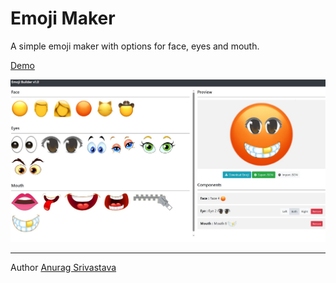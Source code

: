 # Emoji Maker

A simple emoji maker with options for face, eyes and mouth.

[Demo](https://envisagecyberart.in/projects/applications/emoji/)

![Screenshot1](Screenshot-1.jpg?raw=true)

___
Author [Anurag Srivastava](http://www.envisagecyberart.in)